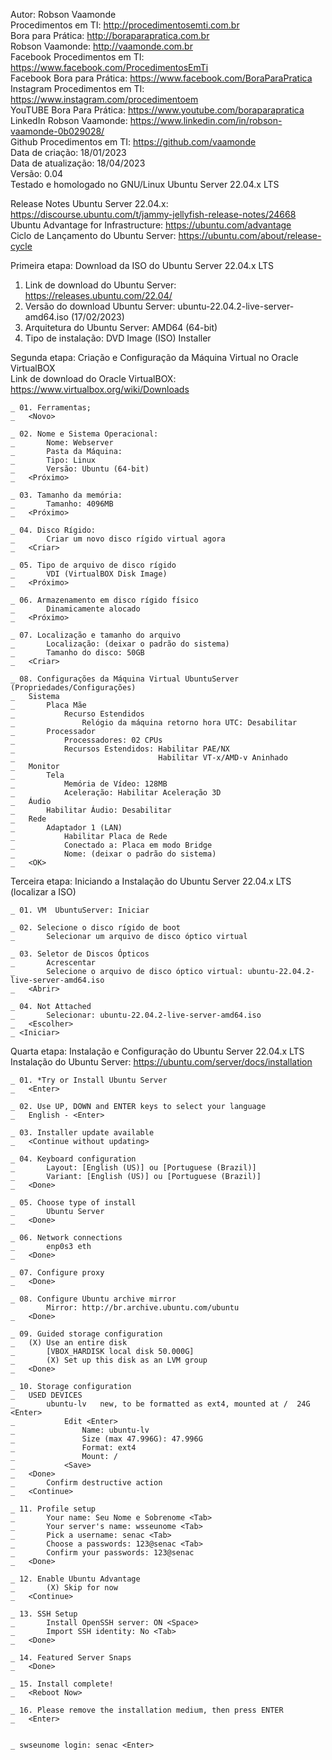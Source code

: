 Autor: Robson Vaamonde<br>
Procedimentos em TI: http://procedimentosemti.com.br<br>
Bora para Prática: http://boraparapratica.com.br<br>
Robson Vaamonde: http://vaamonde.com.br<br>
Facebook Procedimentos em TI: https://www.facebook.com/ProcedimentosEmTi<br>
Facebook Bora para Prática: https://www.facebook.com/BoraParaPratica<br>
Instagram Procedimentos em TI: https://www.instagram.com/procedimentoem<br>
YouTUBE Bora Para Prática: https://www.youtube.com/boraparapratica<br>
LinkedIn Robson Vaamonde: https://www.linkedin.com/in/robson-vaamonde-0b029028/<br>
Github Procedimentos em TI: https://github.com/vaamonde<br>
Data de criação: 18/01/2023<br>
Data de atualização: 18/04/2023<br>
Versão: 0.04<br>
Testado e homologado no GNU/Linux Ubuntu Server 22.04.x LTS

Release Notes Ubuntu Server 22.04.x: https://discourse.ubuntu.com/t/jammy-jellyfish-release-notes/24668<br>
Ubuntu Advantage for Infrastructure: https://ubuntu.com/advantage<br>
Ciclo de Lançamento do Ubuntu Server: https://ubuntu.com/about/release-cycle

Primeira etapa: Download da ISO do Ubuntu Server 22.04.x LTS

01. Link de download do Ubuntu Server: https://releases.ubuntu.com/22.04/
02. Versão do download Ubuntu Server: ubuntu-22.04.2-live-server-amd64.iso (17/02/2023)
03. Arquitetura do Ubuntu Server: AMD64 (64-bit)
04. Tipo de instalação: DVD Image (ISO) Installer

Segunda etapa: Criação e Configuração da Máquina Virtual no Oracle VirtualBOX<br>
Link de download do Oracle VirtualBOX: https://www.virtualbox.org/wiki/Downloads

	_ 01. Ferramentas;
	_	<Novo>

	_ 02. Nome e Sistema Operacional:
	_		Nome: Webserver
	_		Pasta da Máquina: 
	_		Tipo: Linux
	_		Versão: Ubuntu (64-bit)
	_	<Próximo>

	_ 03. Tamanho da memória:
	_		Tamanho: 4096MB
	_	<Próximo>

	_ 04. Disco Rígido:
	_		Criar um novo disco rígido virtual agora
	_	<Criar>

	_ 05. Tipo de arquivo de disco rígido
	_		VDI (VirtualBOX Disk Image)
	_	<Próximo>

	_ 06. Armazenamento em disco rígido físico
	_		Dinamicamente alocado
	_	<Próximo>

	_ 07. Localização e tamanho do arquivo
	_		Localização: (deixar o padrão do sistema)
	_		Tamanho do disco: 50GB
	_	<Criar>

	_ 08. Configurações da Máquina Virtual UbuntuServer (Propriedades/Configurações)
	_	Sistema
	_		Placa Mãe
	_			Recurso Estendidos
	_				Relógio da máquina retorno hora UTC: Desabilitar
	_		Processador
	_			Processadores: 02 CPUs
	_			Recursos Estendidos: Habilitar PAE/NX
	_			                     Habilitar VT-x/AMD-v Aninhado 
	_	Monitor
	_		Tela
	_			Memória de Vídeo: 128MB
	_			Aceleração: Habilitar Aceleração 3D
	_	Áudio
	_		Habilitar Áudio: Desabilitar
	_	Rede
	_		Adaptador 1 (LAN)
	_			Habilitar Placa de Rede
	_			Conectado a: Placa em modo Bridge
	_			Nome: (deixar o padrão do sistema)
	_	<OK>

Terceira etapa: Iniciando a Instalação do Ubuntu Server 22.04.x LTS (localizar a ISO)

	_ 01. VM  UbuntuServer: Iniciar
	
	_ 02. Selecione o disco rígido de boot
	_ 		Selecionar um arquivo de disco óptico virtual
	
	_ 03. Seletor de Discos Ópticos
	_ 		Acrescentar
	_ 		Selecione o arquivo de disco óptico virtual: ubuntu-22.04.2-live-server-amd64.iso
	_ 	<Abrir>
	
	_ 04. Not Attached
	_ 		Selecionar: ubuntu-22.04.2-live-server-amd64.iso
	_ 	<Escolher>
	_ <Iniciar>

Quarta etapa: Instalação e Configuração do Ubuntu Server 22.04.x LTS<br>
Instalação do Ubuntu Server: https://ubuntu.com/server/docs/installation

	_ 01. *Try or Install Ubuntu Server
	_	<Enter>

	_ 02. Use UP, DOWN and ENTER keys to select your language
	_ 	English - <Enter>
	
	_ 03. Installer update available
	_	<Continue without updating>
	
	_ 04. Keyboard configuration
	_ 		Layout: [English (US)] ou [Portuguese (Brazil)]
	_ 		Variant: [English (US)] ou [Portuguese (Brazil)]
	_ 	<Done>

	_ 05. Choose type of install
	_		Ubuntu Server
	_	<Done>

	_ 06. Network connections
	_		enp0s3 eth
	_ 	<Done>
	
	_ 07. Configure proxy
	_	<Done>
	
	_ 08. Configure Ubuntu archive mirror
			Mirror: http://br.archive.ubuntu.com/ubuntu
	_	<Done>
	
	_ 09. Guided storage configuration
	_	(X) Use an entire disk
	_		[VBOX_HARDISK local disk 50.000G]
	_		(X) Set up this disk as an LVM group
	_	<Done>
	
	_ 10. Storage configuration
	_	USED DEVICES
	_		ubuntu-lv	new, to be formatted as ext4, mounted at /	24G <Enter>
	_			Edit <Enter>
	_				Name: ubuntu-lv
	_				Size (max 47.996G): 47.996G
	_				Format: ext4
	_				Mount: /
	_			<Save>
	_	<Done>
	_		Confirm destructive action
	_	<Continue>
	
	_ 11. Profile setup
	_ 		Your name: Seu Nome e Sobrenome <Tab>
	_ 		Your server's name: wsseunome <Tab>
	_ 		Pick a username: senac <Tab>
	_ 		Choose a passwords: 123@senac <Tab>
	_ 		Confirm your passwords: 123@senac
	_ 	<Done>
	
	_ 12. Enable Ubuntu Advantage
	_		(X) Skip for now
	_	<Continue>
	
	_ 13. SSH Setup
	_ 		Install OpenSSH server: ON <Space>
	_ 		Import SSH identity: No <Tab>
	_ 	<Done>
	
	_ 14. Featured Server Snaps
	_	<Done>
	
	_ 15. Install complete!
	_	<Reboot Now>
	
	_ 16. Please remove the installation medium, then press ENTER
	_	<Enter>

	
	_ swseunome login: senac <Enter>
